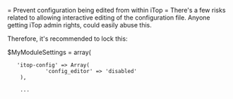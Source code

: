 
= Prevent configuration being edited from within iTop =
There's a few risks related to allowing interactive editing of the configuration file.
Anyone getting iTop admin rights, could easily abuse this.

Therefore, it's recommended to lock this:

$MyModuleSettings = array(

       'itop-config' => Array(
                'config_editor' => 'disabled'
        ),
		
		...
		


